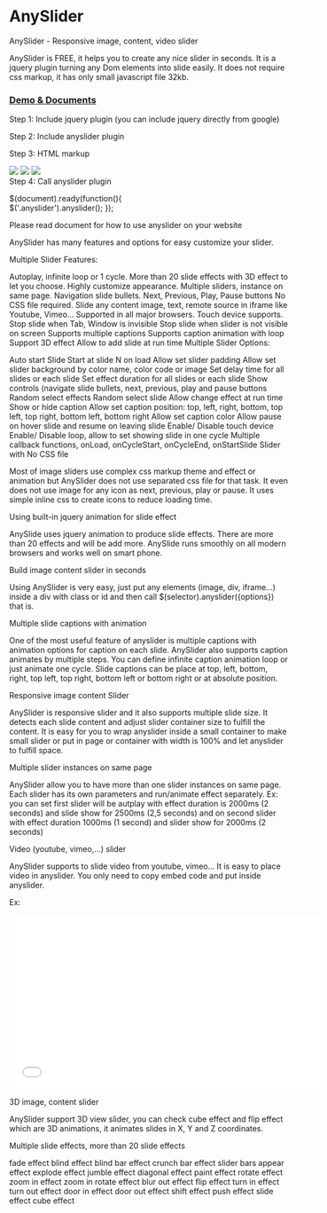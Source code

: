 # AnySlider
AnySlider - Responsive image, content, video slider

AnySlider is FREE, it helps you to create any nice slider in seconds. It is a jquery plugin turning any Dom elements into slide easily. It does not require css markup, it has only small javascript file 32kb.

<a href="http://anyslider.com"><h3>Demo & Documents</h3></a>
Step 1: Include jquery plugin (you can include jquery directly from google)

<script src="//ajax.googleapis.com/ajax/libs/jquery/1.8.2/jquery.min.js"></script>
Step 2: Include anyslider plugin

<script src="/yourpath/anyslider.js"></script>
Step 3: HTML markup

<div class="anyslider">
    <img src="/images/image1.jpg" />
    <img src="/images/image2.jpg" />
    <img src="/images/image3.jpg" />
</div>
Step 4: Call anyslider plugin

$(document).ready(function(){    
    $('.anyslider').anyslider();
});


Please read document for how to use anyslider on your website

AnySlider has many features and options for easy customize your slider.

Multiple Slider Features:

Autoplay, infinite loop or 1 cycle.
More than 20 slide effects with 3D effect to let you choose.
Highly customize appearance.
Multiple sliders, instance on same page.
Navigation slide bullets.
Next, Previous, Play, Pause buttons
No CSS file required.
Slide any content image, text, remote source in iframe like Youtube, Vimeo...
Supported in all major browsers.
Touch device supports.
Stop slide when Tab, Window is invisible
Stop slide when slider is not visible on screen
Supports multiple captions
Supports caption animation with loop
Support 3D effect
Allow to add slide at run time
Multiple Slider Options:

Auto start Slide
Start at slide N on load
Allow set slider padding
Allow set slider background by color name, color code or image
Set delay time for all slides or each slide
Set effect duration for all slides or each slide
Show controls (navigate slide bullets, next, previous, play and pause buttons
Random select effects
Random select slide
Allow change effect at run time
Show or hide caption
Allow set caption position: top, left, right, bottom, top left, top right, bottom left, bottom right
Allow set caption color
Allow pause on hover slide and resume on leaving slide
Enable/ Disable touch device
Enable/ Disable loop, allow to set showing slide in one cycle
Multiple callback functions, onLoad, onCycleStart, onCycleEnd, onStartSlide
Slider with No CSS file

Most of image sliders use complex css markup theme and effect or animation but AnySlider does not use separated css file for that task. It even does not use image for any icon as next, previous, play or pause. It uses simple inline css to create icons to reduce loading time.

Using built-in jquery animation for slide effect

AnySlide uses jquery animation to produce slide effects. There are more than 20 effects and will be add more. AnySlide runs smoothly on all modern browsers and works well on smart phone.

Build image content slider in seconds

Using AnySlider is very easy, just put any elements (image, div, iframe...) inside a div with class or id and then call $(selector).anyslider({options}) that is.

Multiple slide captions with animation

One of the most useful feature of anyslider is multiple captions with animation options for caption on each slide. AnySlider also supports caption animates by multiple steps. You can define infinite caption animation loop or just animate one cycle. Slide captions can be place at top, left, bottom, right, top left, top right, bottom left or bottom right or at absolute position.

Responsive image content Slider

AnySlider is responsive slider and it also supports multiple slide size. It detects each slide content and adjust slider container size to fulfill the content. It is easy for you to wrap anyslider inside a small container to make small slider or put in page or container with width is 100% and let anyslider to fulfill space.

Multiple slider instances on same page

AnySlider allow you to have more than one slider instances on same page. Each slider has its own parameters and run/animate effect separately. Ex: you can set first slider will be autplay with effect duration is 2000ms (2 seconds) and slide show for 2500ms (2,5 seconds) and on second slider with effect duration 1000ms (1 second) and slider show for 2000ms (2 seconds)

Video (youtube, vimeo,...) slider

AnySlider supports to slide video from youtube, vimeo... It is easy to place video in anyslider. You only need to copy embed code and put inside anyslider.

Ex:

<div class="anyslider">
    <iframe width="560" height="315" src="youtube url" frameborder="0" allowfullscreen></iframe>
</div>


3D image, content slider

AnySlider support 3D view slider, you can check cube effect and flip effect which are 3D animations, it animates slides in X, Y and Z coordinates.

Multiple slide effects, more than 20 slide effects

fade effect
blind effect
blind bar effect
crunch bar effect
slider bars
appear effect
explode effect
jumble effect
diagonal effect
paint effect
rotate effect
zoom in effect
zoom in rotate effect
blur out effect
flip effect
turn in effect
turn out effect
door in effect
door out effect
shift effect
push effect
slide effect
cube effect
